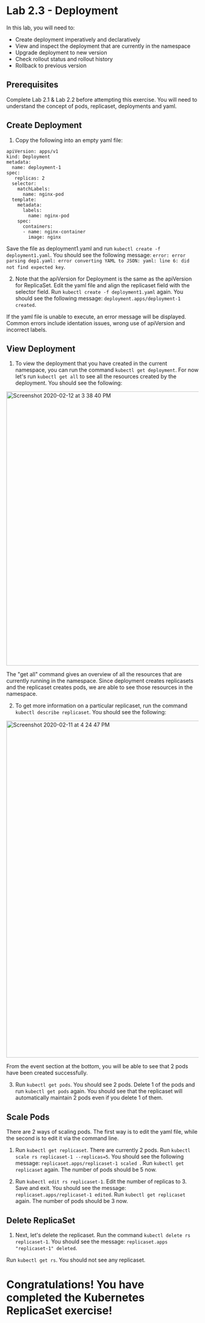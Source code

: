 # Lab 2.3 - Deployment  

In this lab, you will need to:
* Create deployment imperatively and declaratively
* View and inspect the deployment that are currently in the namespace 
* Upgrade deployment to new version
* Check rollout status and rollout history
* Rollback to previous version
 
 
## Prerequisites  

Complete Lab 2.1 & Lab 2.2 before attempting this exercise. You will need to understand the concept of pods, replicaset, deployments and yaml. 

## Create Deployment 


1. Copy the following into an empty yaml file: 

```
apiVersion: apps/v1
kind: Deployment
metadata:
  name: deployment-1
spec:
   replicas: 2
  selector:
    matchLabels:
      name: nginx-pod
  template:
    metadata:
      labels:
        name: nginx-pod
    spec:
      containers:
      - name: nginx-container
        image: nginx
```

Save the file as deployment1.yaml and run ```kubectl create -f deployment1.yaml```. You should see the following message: ```error: error parsing dep1.yaml: error converting YAML to JSON: yaml: line 6: did not find expected key```.

2.  Note that the apiVersion for Deployment is the same as the apiVersion for ReplicaSet. Edit the yaml file and align the replicaset field with the selector field. Run ```kubectl create -f deployment1.yaml``` again. You should see the following message: ```deployment.apps/deployment-1 created```. 

If the yaml file is unable to execute, an error message will be displayed. Common errors include identation issues, wrong use of apiVersion and incorrect labels. 


## View Deployment
1. To view the deployment that you have created in the current namespace, you can run the command ```kubectl get deployment```. For now let's run ```kubectl get all``` to see all the resources created by the deployment. You should see the following: 
 
<img width="716" alt="Screenshot 2020-02-12 at 3 38 40 PM" src="https://user-images.githubusercontent.com/60460833/74313605-f9463e80-4dae-11ea-9aec-1d90d2355b55.png">

   

The "get all" command gives an overview of all the resources that are currently running in the namespace. Since deployment creates replicasets and the replicaset creates pods, we are able to see those resources in the namespace. 

2. To get more information on a particular replicaset, run the command ```kubectl describe replicaset```. You should see the following: 

<img width="880" alt="Screenshot 2020-02-11 at 4 24 47 PM" src="https://user-images.githubusercontent.com/60460833/74220627-0a2d7c00-4ceb-11ea-8fda-7675a92e4e64.png">

From the event section at the bottom, you will be able to see that 2 pods have been created successfully. 

3. Run ```kubectl get pods```. You should see 2 pods. Delete 1 of the pods and run ```kubectl get pods``` again. You should see that the replicaset will automatically maintain 2 pods even if you delete 1 of them.
 
## Scale Pods 

There are 2 ways of scaling pods. The first way is to edit the yaml file, while the second is to edit it via the command line. 

1. Run ```kubectl get replicaset```. There are currently 2 pods. Run ```kubectl scale rs replicaset-1 --replicas=5```. You should see the following message: ```replicaset.apps/replicaset-1 scaled ```. Run ```kubectl get replicaset``` again. The number of pods should be 5 now. 

2. Run ```kubectl edit rs replicaset-1```. Edit the number of replicas to 3. Save and exit. You should see the message: ```replicaset.apps/replicaset-1 edited```. Run ```kubectl get replicaset``` again. The number of pods should be 3 now. 
 
## Delete ReplicaSet

1. Next, let's delete the replicaset. Run the command ```kubectl delete rs replicaset-1```. You should see the message: ```replicaset.apps "replicaset-1" deleted```.
 

Run ```kubectl get rs```. You should not see any replicaset. 


# Congratulations! You have completed the Kubernetes ReplicaSet exercise!
